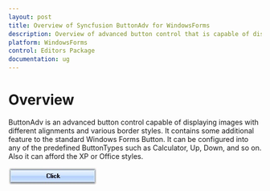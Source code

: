 ```yaml
---
layout: post
title: Overview of Syncfusion ButtonAdv for WindowsForms
description: Overview of advanced button control that is capable of displaying  images with different alignments and various border styles
platform: WindowsForms
control: Editors Package
documentation: ug
---
```


# Overview

ButtonAdv is an advanced button control capable of displaying  images with different alignments and various border styles. It contains some additional feature to the standard Windows Forms Button. It can be configured into any of the predefined ButtonTypes such as Calculator, Up, Down, and so on. Also it can afford the XP or Office styles.

![ Overview of ButtonAdv](Overview_images/Overview_img56.jpeg)



